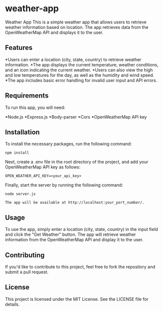 # weather-app
Weather App
This is a simple weather app that allows users to retrieve weather information based on location. The app retrieves data from the OpenWeatherMap API and displays it to the user.

<h2>Features</h2>
*Users can enter a location (city, state, country) to retrieve weather information.
*The app displays the current temperature, weather conditions, and an icon indicating the current weather.
*Users can also view the high and low temperatures for the day, as well as the humidity and wind speed.
*The app includes basic error handling for invalid user input and API errors.

<h2>Requirements</h2>
To run this app, you will need:

*Node.js
*Express.js
*Body-parser
*Cors
*OpenWeatherMap API key

<h2>Installation</h2>
To install the necessary packages, run the following command:


`npm install`

Next, create a .env file in the root directory of the project, and add your OpenWeatherMap API key as follows:


`OPEN_WEATHER_API_KEY=<your_api_key>`

Finally, start the server by running the following command:


`node server.js`

`The app will be available at http://localhost:your_port_number/.`

<h2>Usage</h2>
To use the app, simply enter a location (city, state, country) in the input field and click the "Get Weather" button. The app will retrieve weather information from the OpenWeatherMap API and display it to the user.

<h2>Contributing</h2>
If you'd like to contribute to this project, feel free to fork the repository and submit a pull request.

<h2>License</h2>
This project is licensed under the MIT License. See the LICENSE file for details.
